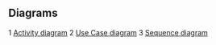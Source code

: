 ## Diagrams

1 [Activity diagram](https://github.com/LoykoLina/AList/blob/master/Diagrams/Activity/Activity.md)
2 [Use Case diagram](https://github.com/LoykoLina/AList/blob/master/Diagrams/Use%20case/UseCase.md)
3 [Sequence diagram](https://github.com/LoykoLina/AList/blob/master/Diagrams/Sequence/Sequence.md)
 




